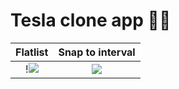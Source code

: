 # Tesla clone app 🚗🔌

|         Flatlist           |        Snap to interval       |
|:--------------------------:|:-----------------------------:|
!![](https://github-images-jusav.s3.eu-central-1.amazonaws.com/teslaclone.jpg) | ![](https://github-images-jusav.s3.eu-central-1.amazonaws.com/SVID_20211229_151235_1.gif)|
